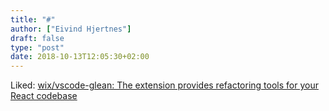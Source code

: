```yaml
---
title: "#"
author: ["Eivind Hjertnes"]
draft: false
type: "post"
date: 2018-10-13T12:05:30+02:00
---
```


Liked: [wix/vscode-glean: The
extension provides refactoring tools for your React codebase](https://github.com/wix/vscode-glean)
